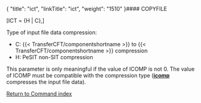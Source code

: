{
    "title": "ict",
    "linkTitle": "ict",
    "weight": "1510"
}#### COPYFILE

\[ICT = {H | C},\]

Type of input file data compression:

- C: {{< TransferCFT/componentshortname >}} to {{< TransferCFT/componentshortname >}}
    compression
- H: PeSIT non-SIT
    compression

This parameter is only meaningful if the value of ICOMP is not 0. The
value of ICOMP must be compatible with the compression type (**[icomp](../icomp)**
compresses the input file data).

[Return to Command index](../../)
